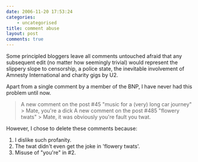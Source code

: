 ```yaml
---
date: 2006-11-20 17:53:24
categories:
    - uncategorised
title: comment abuse
layout: post
comments: true
---
```

Some principled bloggers leave all comments untouched afraid that any
subsequent edit (no matter how seemingly trivial) would represent the
slippery slope to censorship, a police state, the inevitable involvement
of Amnesty International and charity gigs by U2.

Apart from a single comment by a member of the BNP, I have never had
this problem until now.

> A new comment on the post \#45 "music for a (very) long car journey"
> \> Mate, you're a dick
> A new comment on the post \#485 "flowery twats" 
> \> Mate, it was obviously you're fault you twat.

However, I chose to delete these comments because:

1.  I dislike such profanity.
2.  The twat didn't even get the joke in 'flowery twats'.
3.  Misuse of "you're" in \#2.
